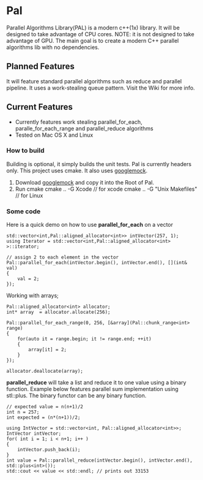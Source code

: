 # Pal
Parallel Algorithms Library(PAL) is a modern c++(1x) library. It will be designed to take advantage of CPU cores.
NOTE: it is not designed to take advantage of GPU.
The main goal is to create a modern C++ parallel algorithms lib with no dependencies.


## Planned Features
It will feature standard parallel algorithms such as reduce and parallel pipeline.  It uses a work-stealing queue pattern.
Visit the Wiki for more info.

## Current Features
* Currently features work stealing parallel_for_each, paralle_for_each_range and parallel_reduce algorithms
* Tested on Mac OS X and Linux

### How to build
Building is optional, it simply builds the unit tests. Pal is currently headers only.
This project uses cmake.  It also uses [googlemock](https://code.google.com/p/googlemock/).

1. Download [googlemock](https://code.google.com/p/googlemock/) and copy it into the Root of Pal.  
2. Run cmake
    cmake .. -G Xcode // for xcode
    cmake .. -G "Unix Makefiles" // for Linux

### Some code
Here is a quick demo on how to use **parallel_for_each** on a vector

    std::vector<int,Pal::aligned_allocator<int>> intVector(257, 1);
    using Iterator = std::vector<int,Pal::aligned_allocator<int> >::iterator;
    
    // assign 2 to each element in the vector
    Pal::parallel_for_each(intVector.begin(), intVector.end(), [](int& val)
    {
        val = 2;
    });
    
Working with arrays;

    Pal::aligned_allocator<int> allocator;
    int* array  = allocator.allocate(256);
    
    Pal::parallel_for_each_range(0, 256, [&array](Pal::chunk_range<int> range)
    {
        for(auto it = range.begin; it != range.end; ++it)
        {
            array[it] = 2;
        }
    });
    
    allocator.deallocate(array);

**parallel_reduce** will take a list and reduce it to one value using a binary function.  Example below features parallel sum implementation using stl::plus.  The binary functor can be any binary function.

    // expected value = n(n+1)/2
    int n = 257;
    int expected = (n*(n+1))/2;

    using IntVector = std::vector<int, Pal::aligned_allocator<int>>;
    IntVector intVector;
    for( int i = 1; i < n+1; i++ )
    {
        intVector.push_back(i);
    }
    int value = Pal::parallel_reduce(intVector.begin(), intVector.end(), std::plus<int>());
    std::cout << value << std::endl; // prints out 33153

